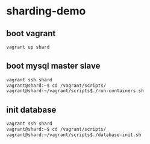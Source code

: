 # sharding-demo

## boot vagrant

```bash
vagrant up shard
```



## boot mysql master slave

```bash
vagrant ssh shard
vagrant@shard:~$ cd /vagrant/scripts/
vagrant@shard:~/vagrant/scripts$./run-containers.sh
```

## init database

```bash
vagrant ssh shard
vagrant@shard:~$ cd /vagrant/scripts/
vagrant@shard:~/vagrant/scripts$./database-init.sh
```